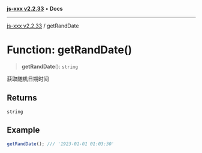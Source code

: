 [**js-xxx v2.2.33**](../README.md) • **Docs**

***

[js-xxx v2.2.33](../README.md) / getRandDate

# Function: getRandDate()

> **getRandDate**(): `string`

获取随机日期时间

## Returns

`string`

## Example

```ts
getRandDate(); /// '1923-01-01 01:03:30'
```
